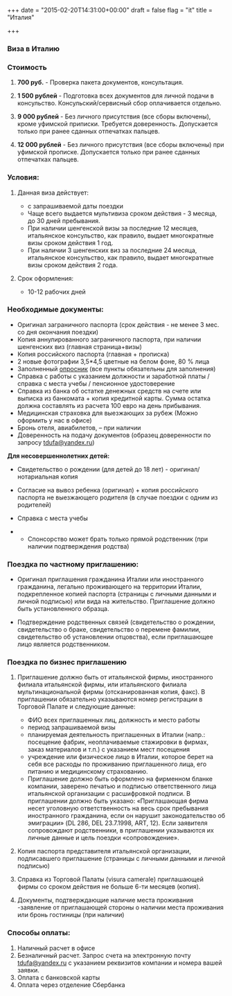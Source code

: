 +++
date = "2015-02-20T14:31:00+00:00"
draft = false
flag = "it"
title = "Италия"

+++
### Виза в Италию

### Стоимость
1) **700 руб.**  - Проверка пакета документов, консультация.

2) **1 500 рублей** - Подготовка всех документов для личной подачи в консульство. Консульский/сервисный сбор оплачивается отдельно.

3) **9 000 рублей** - Без личного присутствия (все сборы включены), кроме уфимской приписки. Требуется доверенность. Допускается только при ранее сданных отпечатках пальцев.

4) **12 000 рублей** - Без личного присутствия (все сборы включены) при уфимской прописке. Допускается только при ранее сданных отпечатках пальцев.

### Условия:

1. Данная виза действует:
   * с запрашиваемой даты поездки
   * Чаще всего выдается мультивиза сроком действия - 3 месяца, до 30 дней пребывания.
   * При наличии шенгенской визы за последние 12 месяцев, итальянское консульство, как правило, выдает многократные визы сроком действия 1 год.
   * При наличии 3 шенгенских виз за последние 24 месяца, итальянское консульство, как правило, выдает многократные визы сроком действия 2 года.

2. Срок оформления:
   * 10-12 рабочих дней

### Необходимые документы:

* Оригинал заграничного паспорта (срок действия - не менее 3 мес. со дня окончания поездки)
* Копия аннулированного заграничного паспорта, при наличии шенгенских виз (главная страница+визы)
* Копия российского паспорта (главная + прописка)
* 2 новые фотографии 3,5*4,5 цветные на белом фоне, 80 % лица
* Заполненный [опросник](/forms/Opros-Shengen.docx) (все пункты обязательны для заполнения)
* Справка с работы с указанием должности и заработной платы /справка с места учебы / пенсионное удостоверение
* Справка из банка об остатке денежных средств на счете или выписка из банкомата + копия кредитной карты. Сумма остатка должна составлять из расчета 100 евро на день прибывания.
* Медицинская страховка для выезжающих за рубеж (Можно оформить у нас в офисе)
* Бронь отеля, авиабилетов, – при наличии
* Доверенность на подачу документов (образец доверенности по запросу [tdufa@yandex.ru](mailto:tdufa@yandex.ru))

**Для несовершеннолетних детей:**

* Свидетельство о рождении (для детей до 18 лет) - оригинал/нотариальная копия

* Согласие на вывоз ребенка (оригинал) + копия российского паспорта не выезжающего родителя (в случае поездки с одним из родителей)

* Справка с места учебы

* * Спонсорство может брать только прямой родственник (при наличии подтверждения родства)

### Поездка по частному приглашению:

* Оригинал приглашения гражданина Италии или иностранного гражданина, легально проживающего на территории Италии, подкрепленное копией паспорта (страницы с личными данными и личной подписью) или вида на жительство.
Приглашение должно быть установленного образца.

* Подтверждение родственных связей (свидетельство о рождении, свидетельство о браке, свидетельство о перемене фамилии, свидетельство об установлении отцовства), если приглашающее лицо является родственником.

### Поездка по бизнес приглашению

1. Приглашение должно быть от итальянской фирмы, иностранного филиала итальянской фирмы, или итальянского филиала мультинациональной фирмы (отсканированная копия, факс). В приглашении обязательно указываются номер регистрации в Торговой Палате и следующие данные:
    * ФИО всех приглашенных лиц, должность и место работы
    * период запрашиваемой визы
    * планируемая деятельность приглашенных в Италии (напр.: посещение фабрик, неоплачиваемые стажировки в фирмах, заказ материалов и т.п.) с указанием мест посещения
    * учреждение или физическое лицо в Италии, которое берет на себя все расходы по проживанию приглашенного лица, его питанию и медицинскому страхованию.
    * Приглашение должно быть оформлено на фирменном бланке компании, заверено печатью и подписью ответственного лица итальянской организации с расшифровкой подписи. В приглашении должно быть указано: «Приглашающая фирма несет уголовную ответственность на весь срок пребывания иностранного гражданина, если он нарушит законодательство об эмиграции» (DL 286, DEL 23.7.1998, ART, 12). Если заявителя сопровождают родственники, в приглашении указываются их личные данные и цель поездки «сопровождение».

2. Копия паспорта представителя итальянской организации, подписавшего приглашение (страницы с личными данными и личной подписью)

3. Справка из Торговой Палаты (visura camerale) приглашающей фирмы со сроком действия не больше 6-ти месяцев (копия).

4. Документы, подтверждающие наличие места проживания -заявление от приглашающей стороны о наличии места проживания или бронь гостиницы (при наличии)

### Способы оплаты:

1. Наличный расчет в офисе 
2. Безналичный расчет. Запрос счета на электронную почту [tdufa@yandex.ru](mailto:tdufa@yandex.ru)  с указанием реквизитов компании и номера вашей заявки.
3. Оплата с банковской карты
4. Оплата через отделение Сбербанка
